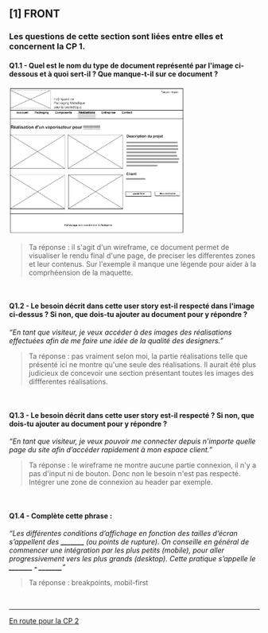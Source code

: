 ## **[1] FRONT**

### Les questions de cette section sont liées entre elles et concernent la CP 1.

#### Q1.1 - Quel est le nom du type de document représenté par l'image ci-dessous et à quoi sert-il ? Que manque-t-il sur ce document ?

<img src="img/q1.jpg" alt="q1" width="70%" />

> Ta réponse :  il s'agit d'un wireframe, ce document permet de visualiser le rendu final d'une page, de preciser les differentes zones et leur contenus. Sur l'exemple il manque une légende pour aider à la comprhéension de la maquette.

&nbsp;

#### Q1.2 - Le besoin décrit dans cette user story est-il respecté dans l'image ci-dessus ? Si non, que dois-tu ajouter au document pour y répondre ?

*“En tant que visiteur, je veux accéder à des images des réalisations effectuées afin de me faire une idée de la qualité des designers.”*

> Ta réponse : pas vraiment selon moi, la partie réalisations telle que présenté ici ne montre qu'une seule des réalisations.
> Il aurait été plus judicieux de concevoir une section présentant toutes les images des diffferentes réalisations. 

&nbsp;

#### Q1.3 - Le besoin décrit dans cette user story est-il respecté ? Si non, que dois-tu ajouter au document pour y répondre ?

*“En tant que visiteur, je veux pouvoir me connecter depuis n’importe quelle page du site afin d’accéder rapidement à mon espace client.”*

> Ta réponse : le wireframe ne montre aucune partie connexion, il n'y a pas d'input ni de bouton. Donc non le besoin n'est pas respecté.
> Intégrer une zone de connexion au header par exemple.

&nbsp;

#### Q1.4 - Complète cette phrase :
*“Les différentes conditions d’affichage en fonction des tailles d’écran s’appellent des **_______** (ou points de rupture). On conseille en général de commencer une intégration par les plus petits (mobile), pour aller progressivement vers les plus grands (desktop). Cette pratique s’appelle le **_______ - _______**”*

> Ta réponse : breakpoints, mobil-first

&nbsp;

---

[En route pour la CP 2](CP2.md)